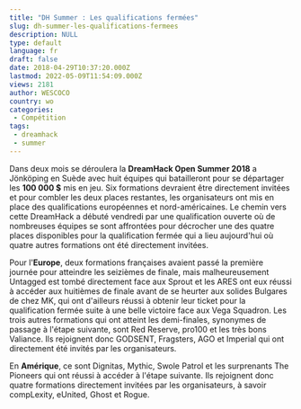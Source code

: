 ```yaml
---
title: "DH Summer : Les qualifications fermées"
slug: dh-summer-les-qualifications-fermees
description: NULL
type: default
language: fr
draft: false
date: 2018-04-29T10:37:20.000Z
lastmod: 2022-05-09T11:54:09.000Z
views: 2181
author: WESCOCO
country: wo
categories:
 - Compétition
tags:
 - dreamhack
 - summer
---
```

Dans deux mois se déroulera la **DreamHack Open Summer 2018** a Jönköping en Suède avec huit équipes qui batailleront pour se départager les **100 000 $** mis en jeu. Six formations devraient être directement invitées et pour combler les deux places restantes, les organisateurs ont mis en place des qualifications européennes et nord-américaines. Le chemin vers cette DreamHack a débuté vendredi par une qualification ouverte où de nombreuses équipes se sont affrontées pour décrocher une des quatre places disponibles pour la qualification fermée qui a lieu aujourd'hui où quatre autres formations ont été directement invitées. 

Pour l'**Europe**, deux formations françaises avaient passé la première journée pour atteindre les seizièmes de finale, mais malheureusement Untagged est tombé directement face aux Sprout et les ARES ont eux réussi à accéder aux huitièmes de finale avant de se heurter aux solides Bulgares de chez MK, qui ont d'ailleurs réussi à obtenir leur ticket pour la qualification fermée suite à une belle victoire face aux Vega Squadron. Les trois autres formations qui ont atteint les demi-finales, synonymes de passage à l'étape suivante, sont Red Reserve, pro100 et les très bons Valiance. Ils rejoignent donc GODSENT, Fragsters, AGO et Imperial qui ont directement été invités par les organisateurs.

En **Amérique**, ce sont Dignitas, Mythic, Swole Patrol et les surprenants The Pioneers qui ont réussi à accéder à l'étape suivante. Ils rejoignent donc quatre formations directement invitées par les organisateurs, à savoir compLexity, eUnited, Ghost et Rogue. 
